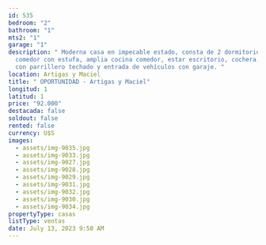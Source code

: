 ```yaml
---
id: 535
bedroom: "2"
bathroom: "1"
mts2: "1"
garage: "1"
description: " Moderna casa en impecable estado, consta de 2 dormitorios, living
  comedor con estufa, amplia cocina comedor, estar escritorio, cochera, patio
  con parrillero techado y entrada de vehículos con garaje. "
location: Artigas y Maciel
title: " OPORTUNIDAD - Artigas y Maciel"
longitud: 1
latitud: 1
price: "92.000"
destacada: false
soldout: false
rented: false
currency: U$S
images:
  - assets/img-9035.jpg
  - assets/img-9033.jpg
  - assets/img-9027.jpg
  - assets/img-9028.jpg
  - assets/img-9029.jpg
  - assets/img-9031.jpg
  - assets/img-9032.jpg
  - assets/img-9030.jpg
  - assets/img-9034.jpg
propertyType: casas
listType: ventas
date: July 13, 2023 9:50 AM
---
```


